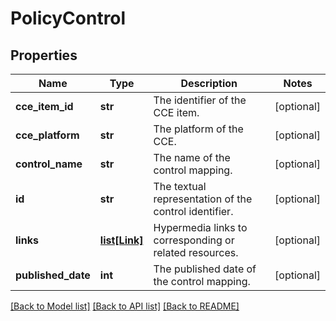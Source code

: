 # PolicyControl

## Properties
Name | Type | Description | Notes
------------ | ------------- | ------------- | -------------
**cce_item_id** | **str** | The identifier of the CCE item. | [optional] 
**cce_platform** | **str** | The platform of the CCE. | [optional] 
**control_name** | **str** | The name of the control mapping. | [optional] 
**id** | **str** | The textual representation of the control identifier. | [optional] 
**links** | [**list[Link]**](Link.md) | Hypermedia links to corresponding or related resources. | [optional] 
**published_date** | **int** | The published date of the control mapping. | [optional] 

[[Back to Model list]](../README.md#documentation-for-models) [[Back to API list]](../README.md#documentation-for-api-endpoints) [[Back to README]](../README.md)


